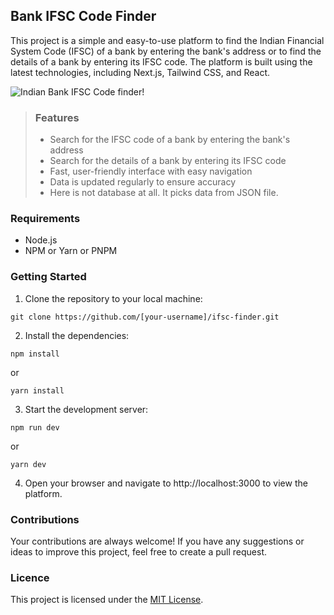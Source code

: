 ## Bank IFSC Code Finder
This project is a simple and easy-to-use platform to find the Indian Financial System Code (IFSC) of a bank by entering the bank's address or to find the details of a bank by entering its IFSC code. The platform is built using the latest technologies, including Next.js, Tailwind CSS, and React.

![Indian Bank IFSC Code finder!](https://www.findifscode.in/assets/images/site-image.png "Bank IFSC Code Finder")

> ### Features
> - Search for the IFSC code of a bank by entering the bank's address
> - Search for the details of a bank by entering its IFSC code
> - Fast, user-friendly interface with easy navigation
> - Data is updated regularly to ensure accuracy
> - Here is not database at all. It picks data from JSON file.


### Requirements
- Node.js
- NPM or Yarn or PNPM

### Getting Started
1. Clone the repository to your local machine:<br>
```
git clone https://github.com/[your-username]/ifsc-finder.git
```

2. Install the dependencies:
```
npm install
```
or
```
yarn install
```
3. Start the development server:
```
npm run dev
```
or
```
yarn dev
```
4. Open your browser and navigate to http://localhost:3000 to view the platform.

### Contributions
Your contributions are always welcome! If you have any suggestions or ideas to improve this project, feel free to create a pull request.

### Licence
This project is licensed under the [MIT License](https://opensource.org/licenses/MIT).

